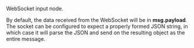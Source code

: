 WebSocket input node.

By default, the data received from the WebSocket will be in **msg.payload**. The socket can be configured to expect a properly formed JSON string, in which case it will parse the JSON and send on the resulting object as the entire message.